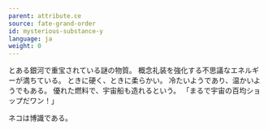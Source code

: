 ```yaml
---
parent: attribute.ce
source: fate-grand-order
id: mysterious-substance-y
language: ja
weight: 0
---
```


とある銀河で重宝されている謎の物質。
概念礼装を強化する不思議なエネルギーが満ちている。
ときに硬く、ときに柔らかい。
冷たいようであり、温かいようでもある。
優れた燃料で、宇宙船も造れるという。
「まるで宇宙の百均ショップだワン！」


ネコは博識である。
